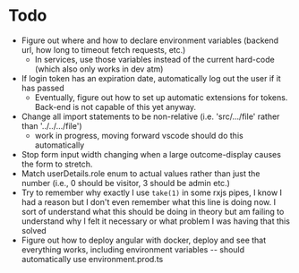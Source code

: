 # Todo
  - Figure out where and how to declare environment variables (backend url, how long to timeout fetch requests, etc.)
    - In services, use those variables instead of the current hard-code (which also only works in dev atm)
  - If login token has an expiration date, automatically log out the user if it has passed
    - Eventually, figure out how to set up automatic extensions for tokens. Back-end is not capable of this yet anyway.
  - Change all import statements to be non-relative (i.e. 'src/.../file' rather than '../../.../file')
    - work in progress, moving forward vscode should do this automatically
  - Stop form input width changing when a large outcome-display causes the form to stretch.
  - Match userDetails.role enum to actual values rather than just the number (i.e., 0 should be visitor, 3 should be admin etc.)
  - Try to remember why exactly I use `take(1)` in some rxjs pipes, I know I had a reason but I don't even remember what this line is doing now. I sort of understand what this should be doing in theory but am failing to understand why I felt it necessary or what problem I was having that this solved
  - Figure out how to deploy angular with docker, deploy and see that everything works, including environment variables -- should automatically use environment.prod.ts